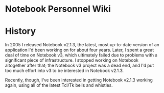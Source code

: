 # Notebook Personnel Wiki

# History

In 2005 I released Notebook v2.1.3, the latest, most up-to-date version of
an application I'd been working on for about four years.  Later, I spent
a great deal of time on Notebook v3, which ultimately failed due to problems
with a significant piece of infrastructure.  I stopped working on Notebook
altogether after that; the Notebook v3 project was a dead end, and I'd put
too much effort into v3 to be interested in Notebook v2.1.3.  

Recently, though, I've been interested in getting Notebook v2.1.3 working
again, using all of the latest Tcl/Tk bells and whistles.

